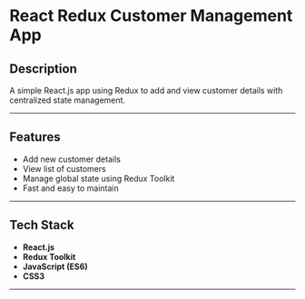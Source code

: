 #  React Redux Customer Management App

##  Description  
A simple React.js app using Redux to add and view customer details with centralized state management.

---

##  Features  
-  Add new customer details  
-  View list of customers  
-  Manage global state using Redux Toolkit  
-  Fast and easy to maintain  

---

##  Tech Stack  
- **React.js**  
- **Redux Toolkit**  
- **JavaScript (ES6)**  
- **CSS3**

---

